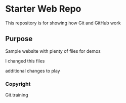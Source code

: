 # Starter Web Repo

This repository is for showing how Git and GitHub work

## Purpose

Sample website with plenty of files for demos


I changed this files


additional changes to play

### Copyright

Git.training
